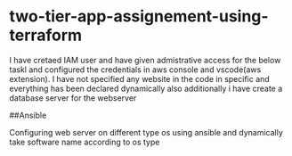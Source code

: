 # two-tier-app-assignement-using-terraform

I have cretaed IAM user and have given admistrative access for the below taskl and configured the credentials in aws console and vscode(aws extension).
I have not specified any website in the code in specific and everything has been declared dynamically also additionally i have create a database server for the webserver

##Ansible

Configuring web server on different type os using ansible and dynamically take software name according to os type

